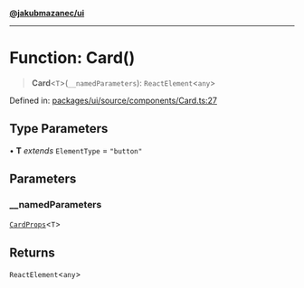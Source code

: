 [**@jakubmazanec/ui**](../README.md)

---

# Function: Card()

> **Card**\<`T`\>(`__namedParameters`): `ReactElement`\<`any`\>

Defined in:
[packages/ui/source/components/Card.ts:27](https://github.com/jakubmazanec/tools/blob/40ba1fb8bbde716fbe797d7886fffe14521e098a/packages/ui/source/components/Card.ts#L27)

## Type Parameters

• **T** _extends_ `ElementType` = `"button"`

## Parameters

### \_\_namedParameters

[`CardProps`](../type-aliases/CardProps.md)\<`T`\>

## Returns

`ReactElement`\<`any`\>
